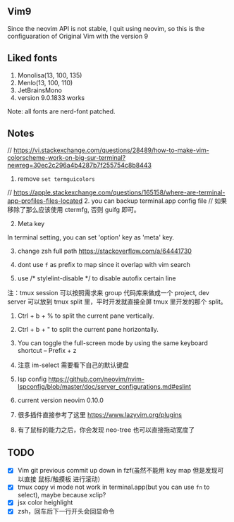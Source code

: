 ## Vim9

Since the neovim API is not stable, I quit using neovim, so this is the configuaration of Original Vim with the version 9

## Liked fonts

1. Monolisa(13, 100, 135)
2. Menlo(13, 100, 110)
3. JetBrainsMono
4. version 9.0.1833 works

Note: all fonts are nerd-font patched.

## Notes

// https://vi.stackexchange.com/questions/28489/how-to-make-vim-colorscheme-work-on-big-sur-terminal?newreg=30ec2c296a4b4287b7f255754c8b8443

1. remove `set termguicolors`

// https://apple.stackexchange.com/questions/165158/where-are-terminal-app-profiles-files-located 2. you can backup terminal.app config file
// 如果移除了那么应该使用 ctermfg, 否则 guifg 即可。

2. Meta key

In terminal setting, you can set 'option' key as 'meta' key.

3. change zsh full path
https://stackoverflow.com/a/64441730

4. dont use `f` as prefix to map since it overlap with vim search
5. use /* stylelint-disable */ to disable autofix certain line

注：tmux session 可以按照需求来 group 代码库来做成一个 project, dev server 可以放到 tmux split 里，平时开发就直接全屏 tmux 里开发的那个 split。

1. Ctrl + b + % to split the current pane vertically.
2. Ctrl + b + " to split the current pane horizontally.
3. You can toggle the full-screen mode by using the same keyboard shortcut – Prefix + z

6. 注意 im-select 需要看下自己的默认键盘
7. lsp config https://github.com/neovim/nvim-lspconfig/blob/master/doc/server_configurations.md#eslint
8. current version neovim 0.10.0
9. 很多插件直接参考了这里 https://www.lazyvim.org/plugins
10. 有了鼠标的能力之后，你会发现 neo-tree 也可以直接拖动宽度了

## TODO

- [x] Vim git previous commit up down in fzf(虽然不能用 key map 但是发现可以直接 鼠标/触摸板 进行滚动）
- [x] tmux copy vi mode not work in terminal.app(but you can use `fn` to select), maybe because xclip?
- [x] jsx color heighlight
- [x] zsh，回车后下一行开头会回显命令
